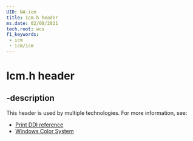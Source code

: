 ```yaml
---
UID: NA:icm
title: Icm.h header
ms.date: 02/08/2021
tech.root: wcs
f1_keywords:
 - icm
 - icm/icm
---
```


# Icm.h header

## -description

This header is used by multiple technologies. For more information, see:

- [Print DDI reference](../_print/index.md)
- [Windows Color System](../_wcs/index.md)

